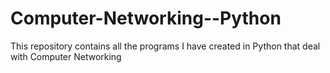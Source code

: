 # Computer-Networking--Python
This repository contains all the programs I have created in Python that deal with Computer Networking
